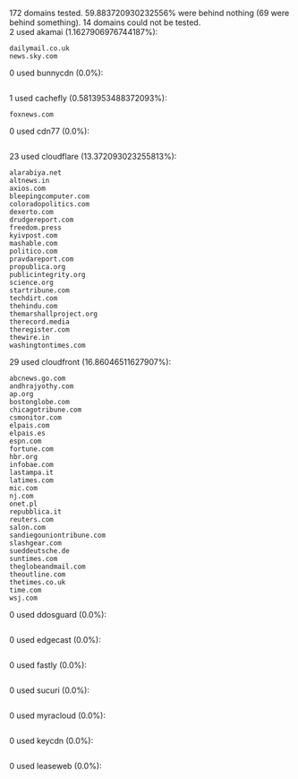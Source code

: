 172 domains tested. 59.883720930232556% were behind nothing (69 were behind something). 14 domains could not be tested.<br>
2 used akamai (1.1627906976744187%):
```
dailymail.co.uk
news.sky.com
```

0 used bunnycdn (0.0%):
```

```

1 used cachefly (0.5813953488372093%):
```
foxnews.com
```

0 used cdn77 (0.0%):
```

```

23 used cloudflare (13.372093023255813%):
```
alarabiya.net
altnews.in
axios.com
bleepingcomputer.com
coloradopolitics.com
dexerto.com
drudgereport.com
freedom.press
kyivpost.com
mashable.com
politico.com
pravdareport.com
propublica.org
publicintegrity.org
science.org
startribune.com
techdirt.com
thehindu.com
themarshallproject.org
therecord.media
theregister.com
thewire.in
washingtontimes.com
```

29 used cloudfront (16.86046511627907%):
```
abcnews.go.com
andhrajyothy.com
ap.org
bostonglobe.com
chicagotribune.com
csmonitor.com
elpais.com
elpais.es
espn.com
fortune.com
hbr.org
infobae.com
lastampa.it
latimes.com
mic.com
nj.com
onet.pl
repubblica.it
reuters.com
salon.com
sandiegouniontribune.com
slashgear.com
sueddeutsche.de
suntimes.com
theglobeandmail.com
theoutline.com
thetimes.co.uk
time.com
wsj.com
```

0 used ddosguard (0.0%):
```

```

0 used edgecast (0.0%):
```

```

0 used fastly (0.0%):
```

```

0 used sucuri (0.0%):
```

```

0 used myracloud (0.0%):
```

```

0 used keycdn (0.0%):
```

```

0 used leaseweb (0.0%):
```

```
